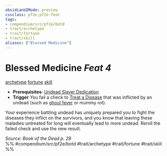 ```yaml
---
obsidianUIMode: preview
cssclass: pf2e,pf2e-feat
tags:
- compendium/src/pf2e/botd
- trait/archetype
- trait/fortune
- trait/skill
aliases: ["Blessed Medicine"]
---
```

# Blessed Medicine  *Feat 4*  
[archetype](/rules/traits/archetype.md)  [fortune](/rules/traits/fortune.md)  [skill](/rules/traits/skill.md)  

- **Prerequisites**: [Undead Slayer Dedication](/compendium/feats/undead-slayer-dedication-botd.md)
- **Trigger** You fail a check to [Treat a Disease](/rules/actions/treat-disease.md) that was inflicted by an undead (such as [ghoul fever](/compendium/gm/afflictions/ghoul-fever-b1.md) or mummy rot).

Your experience battling undead has uniquely prepared you to fight the diseases they inflict on the survivors, and you know that leaving these maladies untreated for long will eventually lead to more undead. Reroll the failed check and use the new result.

*Source: Book of the Dead p. 28*  
%% #compendium/src/pf2e/botd #trait/archetype #trait/fortune #trait/skill %%